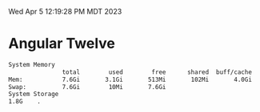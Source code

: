 Wed Apr  5 12:19:28 PM MDT 2023

# Angular Twelve

```bash
System Memory
               total        used        free      shared  buff/cache   available
Mem:           7.6Gi       3.1Gi       513Mi       102Mi       4.0Gi       4.2Gi
Swap:          7.6Gi        10Mi       7.6Gi
System Storage
1.8G	.
